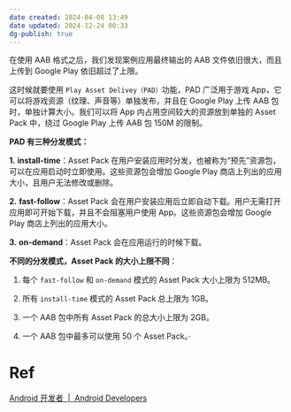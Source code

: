 ```yaml
---
date created: 2024-04-08 13:49
date updated: 2024-12-24 00:33
dg-publish: true
---
```


在使用 AAB 格式之后，我们发现案例应用最终输出的 AAB 文件依旧很大，而且上传到 Google Play 依旧超过了上限。

这时候就要使用 `Play Asset Delivey（PAD）`功能，PAD 广泛用于游戏 App，它可以将游戏资源（纹理、声音等）单独发布，并且在 Google Play 上传 AAB 包时，单独计算大小。我们可以将 App 内占用空间较大的资源放到单独的 Asset Pack 中，绕过 Google Play 上传 AAB 包 150M 的限制。

**PAD 有三种分发模式：**

**1.** **install-time**：Asset Pack 在用户安装应用时分发，也被称为“预先”资源包，可以在应用启动时立即使用。这些资源包会增加 Google Play 商店上列出的应用大小，且用户无法修改或删除。

**2.** **fast-follow**：Asset Pack 会在用户安装应用后立即自动下载。用户无需打开应用即可开始下载，并且不会阻塞用户使用 App。这些资源包会增加 Google Play 商店上列出的应用大小。

**3.** **on-demand**：Asset Pack 会在应用运行的时候下载。

**不同的分发模式，Asset Pack 的大小上限不同**：

1. 每个 `fast-follow` 和 `on-demand` 模式的 Asset Pack 大小上限为 512MB。

2. 所有 `install-time` 模式的 Asset Pack 总上限为 1GB。

3. 一个 AAB 包中所有 Asset Pack 的总大小上限为 2GB。

4. 一个 AAB 包中最多可以使用 50 个 Asset Pack。·

# Ref

[Android 开发者  |  Android Developers](https://developer.android.com/guide/playcore/asset-delivery)
